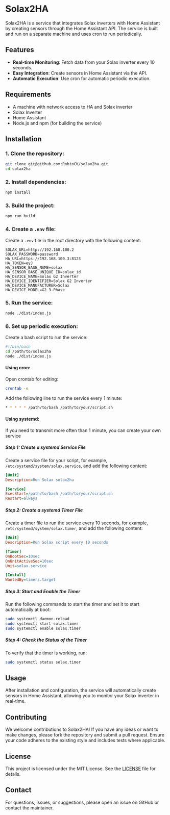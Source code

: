
# Solax2HA

Solax2HA is a service that integrates Solax inverters with Home Assistant by creating sensors through the Home Assistant API. The service is built and run on a separate machine and uses cron to run periodically.

## Features

- **Real-time Monitoring**: Fetch data from your Solax inverter every 10 seconds.
- **Easy Integration**: Create sensors in Home Assistant via the API.
- **Automatic Execution**: Use cron for automatic periodic execution.

## Requirements

- A machine with network access to HA and Solax inverter
- Solax Inverter
- Home Assistant
- Node.js and npm (for building the service)

## Installation

### 1. Clone the repository:
```bash
git clone git@github.com:RobinCK/solax2ha.git
cd solax2ha
```

### 2. Install dependencies:
```bash
npm install
```

### 3. Build the project:
```bash
npm run build
```

### 4. Create a `.env` file:
Create a `.env` file in the root directory with the following content:
```env
SOLAX_URL=http://192.168.100.2
SOLAX_PASSWORD=password
HA_URL=https://192.168.100.3:8123
HA_TOKEN=eyJ
HA_SENSOR_BASE_NAME=solax
HA_SENSOR_BASE_UNIQUE_ID=solax_id
HA_DEVICE_NAME=Solax G2 Inverter
HA_DEVICE_IDENTIFIER=Solax G2 Inverter
HA_DEVICE_MANUFACTURER=Solax
HA_DEVICE_MODEL=G2 3-Phase
```

### 5. Run the service:
```bash
node ./dist/index.js
```

### 6. Set up periodic execution:
Create a bash script to run the service:
```bash
#!/bin/bash
cd /path/to/solax2ha
node ./dist/index.js
```

#### Using cron:
Open crontab for editing:
```bash
crontab -e
```

Add the following line to run the service every 1 minute:
```bash
* * * * * /path/to/bash /path/to/your/script.sh
```

#### Using systemd:
If you need to transmit more often than 1 minute, you can create your own service

##### Step 1: Create a systemd Service File
Create a service file for your script, for example, `/etc/systemd/system/solax.service`, and add the following content:
```ini
[Unit]
Description=Run Solax solax2ha

[Service]
ExecStart=/path/to/bash /path/to/your/script.sh
Restart=always
```

##### Step 2: Create a systemd Timer File
Create a timer file to run the service every 10 seconds, for example, `/etc/systemd/system/solax.timer`, and add the following content:
```ini
[Unit]
Description=Run Solax script every 10 seconds

[Timer]
OnBootSec=10sec
OnUnitActiveSec=10sec
Unit=solax.service

[Install]
WantedBy=timers.target
```

##### Step 3: Start and Enable the Timer
Run the following commands to start the timer and set it to start automatically at boot:
```sh
sudo systemctl daemon-reload
sudo systemctl start solax.timer
sudo systemctl enable solax.timer
```

##### Step 4: Check the Status of the Timer
To verify that the timer is working, run:
```sh
sudo systemctl status solax.timer
```

## Usage

After installation and configuration, the service will automatically create sensors in Home Assistant, allowing you to monitor your Solax inverter in real-time.

## Contributing

We welcome contributions to Solax2HA! If you have any ideas or want to make changes, please fork the repository and submit a pull request. Ensure your code adheres to the existing style and includes tests where applicable.

## License

This project is licensed under the MIT License. See the [LICENSE](LICENSE) file for details.

## Contact

For questions, issues, or suggestions, please open an issue on GitHub or contact the maintainer.
